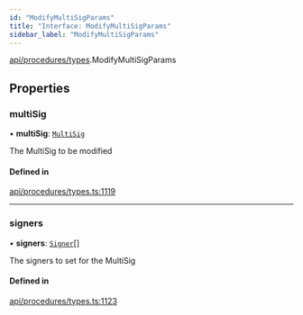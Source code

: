 ```yaml
---
id: "ModifyMultiSigParams"
title: "Interface: ModifyMultiSigParams"
sidebar_label: "ModifyMultiSigParams"
---
```


[api/procedures/types](../../../../../modules/API/Procedures/Types/Types.md).ModifyMultiSigParams

## Properties

### multiSig

• **multiSig**: [`MultiSig`](../../../../../classes/API/Entities/Account/MultiSig/MultiSig.md)

The MultiSig to be modified

#### Defined in

[api/procedures/types.ts:1119](https://github.com/PolymeshAssociation/polymesh-sdk/blob/adcc38781/src/api/procedures/types.ts#L1119)

___

### signers

• **signers**: [`Signer`](../../../../../modules/Types/Types.md#signer)[]

The signers to set for the MultiSig

#### Defined in

[api/procedures/types.ts:1123](https://github.com/PolymeshAssociation/polymesh-sdk/blob/adcc38781/src/api/procedures/types.ts#L1123)
